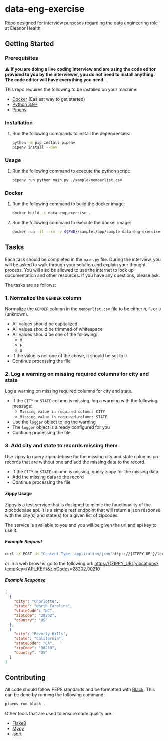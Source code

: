 # data-eng-exercise

Repo designed for interview purposes regarding the data engineering role at Eleanor Health

## Getting Started

### Prerequisites

:warning: **If you are doing a live coding interview and are using the code editor provided to you by the interviewer,
you do not need to install anything. The code editor will have everything you need.**

This repo requires the following to be installed on your machine:

- [Docker](https://docs.docker.com/get-docker/) (Easiest way to get started)
- [Python 3.9+](https://www.python.org/downloads/)
- [Pipenv](https://pipenv.pypa.io/en/latest/)

### Installation

1. Run the following commands to install the dependencies:

    ```bash
    python -m pip install pipenv
    pipenv install --dev
    ```

### Usage

1. Run the following command to execute the python script:

    ```bash
    pipenv run python main.py ./sample/memberlist.csv
    ```

### Docker

1. Run the following command to build the docker image:

    ```bash
    docker build -t data-eng-exercise .
    ```

2. Run the following command to execute the docker image:

    ```bash
    docker run -it --rm -v ${PWD}/sample:/app/sample data-eng-exercise ./sample/memberlist.csv
    ```

## Tasks

Each task should be completed in the `main.py` file. During the interview, you will be asked to walk through
your solution and explain your thought process. You will also be allowed to use the internet to look up
documentation and other resources. If you have any questions, please ask.

The tasks are as follows:

### 1. Normalize the `GENDER` column

Normalize the `GENDER` column in the `memberlist.csv` file to be either `M`, `F`, or `U` (unknown).

* All values should be capitalized
* All values should be trimmed of whitespace
* All values should be one of the following:
  * `M`
  * `F`
  * `U`
* If the value is not one of the above, it should be set to `U`
* Continue processing the file

### 2. Log a warning on missing required columns for city and state

Log a warning on missing required columns for city and state.

* If the `CITY` or `STATE` column is missing, log a warning with the following message:
  * `Missing value in required column: CITY`
  * `Missing value in required column: STATE`
* Use the `logger` object to log the warning
* The `logger` object is already configured for you
* Continue processing the file

### 3. Add city and state to records missing them

Use zippy to query zipcodebase for the missing city and state columns on records that are without one
and add the missing data to the record.

* If the `CITY` or `STATE` column is missing, query zippy for the missing data
* Add the missing data to the record
* Continue processing the file

#### Zippy Usage

Zippy is a test service that is designed to mimic the functionality of the zipcodebase api. It is a simple
rest endpoint that will return a json response with the city(s) and state(s) for a given list of zipcodes. 

The service is available to you and you will be given the url and api key to use it.

##### Example Request

```bash
curl -X POST -H "Content-Type: application/json"https://{ZIPPY_URL}/locations?tempKey={API_KEY}&zipCodes=28202,90210
```

or in a web browser go to the following url: [https://{ZIPPY_URL}/locations?tempKey={API_KEY}&zipCodes=28202,90210](https://{ZIPPY_URL}/locations?tempKey={API_KEY}&zipCodes=28202,90210)

##### Example Response

```json
[
  {
    "city": "Charlotte",
    "state": "North Carolina",
    "stateCode": "NC",
    "zipCode": "28202",
    "country": "US"
  },
  {
    "city": "Beverly Hills",
    "state": "California",
    "stateCode": "CA",
    "zipCode": "90210",
    "country": "US"
  }
]
```

## Contributing

All code should follow PEP8 standards and be formatted with [Black](https://github.com/psf/black). This can be done by
running the following command:

```bash
pipenv run black .
```

Other tools that are used to ensure code quality are:

* [Flake8](https://flake8.pycqa.org/en/latest/)
* [Mypy](https://mypy.readthedocs.io/en/stable/)
* [isort](https://pycqa.github.io/isort/)

